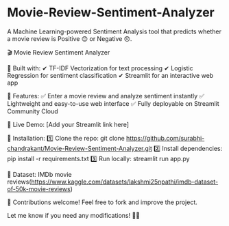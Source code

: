 # Movie-Review-Sentiment-Analyzer
A Machine Learning-powered Sentiment Analysis tool that predicts whether a movie review is Positive 😊 or Negative 😞.

🎬 Movie Review Sentiment Analyzer

🔹 Built with:
✔ TF-IDF Vectorization for text processing
✔ Logistic Regression for sentiment classification
✔ Streamlit for an interactive web app

🚀 Features:
✅ Enter a movie review and analyze sentiment instantly
✅ Lightweight and easy-to-use web interface
✅ Fully deployable on Streamlit Community Cloud

🔗 Live Demo: [Add your Streamlit link here]

📌 Installation:
1️⃣ Clone the repo: git clone https://github.com/surabhi-chandrakant/Movie-Review-Sentiment-Analyzer.git
2️⃣ Install dependencies: pip install -r requirements.txt
3️⃣ Run locally: streamlit run app.py

📂 Dataset: IMDb movie reviews(https://www.kaggle.com/datasets/lakshmi25npathi/imdb-dataset-of-50k-movie-reviews)

🤝 Contributions welcome! Feel free to fork and improve the project.

Let me know if you need any modifications! 🚀😊
